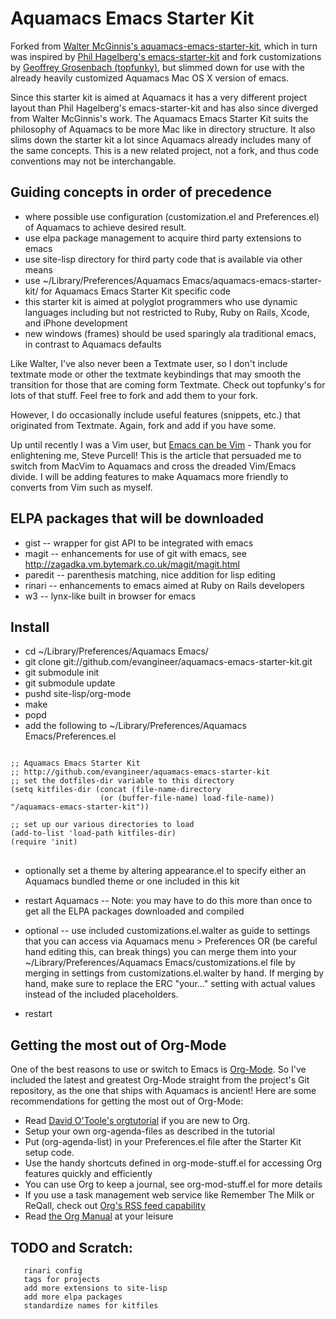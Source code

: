 # Aquamacs Emacs Starter Kit

Forked from [Walter McGinnis's aquamacs-emacs-starter-kit](http://github.com/walter/aquamacs-emacs-starter-kit), which in turn was inspired by [Phil Hagelberg's emacs-starter-kit](http://github.com/technomancy/emacs-starter-kit/tree/master) and fork customizations by [Geoffrey Grosenbach (topfunky)](http://github.com/topfunky/emacs-starter-kit/tree/master), but slimmed down for use with the already heavily customized Aquamacs Mac OS X version of emacs.

Since this starter kit is aimed at Aquamacs it has a very different project layout than Phil Hagelberg's emacs-starter-kit and has also since diverged from Walter McGinnis's work. The Aquamacs Emacs Starter Kit suits the philosophy of Aquamacs to be more Mac like in directory structure. It also slims down the starter kit a lot since Aquamacs already includes many of the same concepts.  This is a new related project, not a fork, and thus code conventions may not be interchangable.

## Guiding concepts in order of precedence

* where possible use configuration (customization.el and Preferences.el) of Aquamacs to achieve desired result.
* use elpa package management to acquire third party extensions to emacs
* use site-lisp directory for third party code that is available via other means
* use ~/Library/Preferences/Aquamacs Emacs/aquamacs-emacs-starter-kit/ for Aquamacs Emacs Starter Kit specific code
* this starter kit is aimed at polyglot programmers who use dynamic languages including but not restricted to Ruby, Ruby on Rails, Xcode, and iPhone development
* new windows (frames) should be used sparingly ala traditional emacs, in contrast to Aquamacs defaults

Like Walter, I've also never been a Textmate user, so I don't include textmate mode or other the textmate keybindings that may smooth the transition for those that are coming form Textmate. Check out topfunky's for lots of that stuff. Feel free to fork and add them to your fork.

However, I do occasionally include useful features (snippets, etc.) that originated from Textmate. Again, fork and add if you have some.

Up until recently I was a Vim user, but [Emacs can be Vim](http://www.sanityinc.com/articles/vim-vs-emacs) - Thank you for enlightening me, Steve Purcell!  This is the article that persuaded me to switch from MacVim to Aquamacs and cross the dreaded Vim/Emacs divide.  I will be adding features to make Aquamacs more friendly to converts from Vim such as myself.

## ELPA packages that will be downloaded

* gist -- wrapper for gist API to be integrated with emacs
* magit -- enhancements for use of git with emacs, see http://zagadka.vm.bytemark.co.uk/magit/magit.html
* paredit -- parenthesis matching, nice addition for lisp editing
* rinari -- enhancements to emacs aimed at Ruby on Rails developers
* w3 -- lynx-like built in browser for emacs

## Install

* cd ~/Library/Preferences/Aquamacs Emacs/
* git clone git://github.com/evangineer/aquamacs-emacs-starter-kit.git
* git submodule init
* git submodule update
* pushd site-lisp/org-mode
* make
* popd
* add the following to ~/Library/Preferences/Aquamacs Emacs/Preferences.el

<pre>
<code>
;; Aquamacs Emacs Starter Kit
;; http://github.com/evangineer/aquamacs-emacs-starter-kit
;; set the dotfiles-dir variable to this directory
(setq kitfiles-dir (concat (file-name-directory
                    (or (buffer-file-name) load-file-name)) "/aquamacs-emacs-starter-kit"))

;; set up our various directories to load
(add-to-list 'load-path kitfiles-dir)
(require 'init)
</code>
</pre>

* optionally set a theme by altering appearance.el to specify either an Aquamacs bundled theme or one included in this kit
* restart Aquamacs -- Note: you may have to do this more than once to get all the ELPA packages downloaded and compiled

* optional -- use included customizations.el.walter as guide to settings that you can access via Aquamacs menu > Preferences OR (be careful hand editing this, can break things) you can merge them into your ~/Library/Preferences/Aquamacs Emacs/customizations.el file by merging in settings from customizations.el.walter by hand. If merging by hand, make sure to replace the ERC "your..." setting with actual values instead of the included placeholders.
* restart

## Getting the most out of Org-Mode

One of the best reasons to use or switch to Emacs is [Org-Mode](http://orgmode.org/).  So I've included the latest and greatest Org-Mode straight from the project's Git repository, as the one that ships with Aquamacs is ancient!  Here are some recommendations for getting the most out of Org-Mode:

* Read [David O'Toole's orgtutorial](http://dto.github.com/notebook/orgtutorial.html) if you are new to Org.
* Setup your own org-agenda-files as described in the tutorial
* Put (org-agenda-list) in your Preferences.el file after the Starter Kit setup code.
* Use the handy shortcuts defined in org-mode-stuff.el for accessing Org features quickly and efficiently
* You can use Org to keep a journal, see org-mod-stuff.el for more details
* If you use a task management web service like Remember The Milk or ReQall, check out [Org's RSS feed capability](http://orgmode.org/manual/RSS-Feeds.html#RSS-Feeds)
* Read [the Org Manual](http://orgmode.org/manual/index.html#Top) at your leisure

## TODO and Scratch:
       rinari config
       tags for projects
       add more extensions to site-lisp
       add more elpa packages
       standardize names for kitfiles

